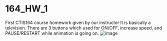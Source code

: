 # 164_HW_1
First CTIS164 course homework given by our instructor
It is basically a television. There are 3 buttons which used for ON/OFF, increase speed, and PAUSE/RESTART while animation is going on.
![image](https://user-images.githubusercontent.com/70863343/192145618-d08bc44f-43c3-4f84-909a-cc024fa0d138.png)
